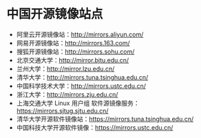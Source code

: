 # 中国开源镜像站点

- 阿里云开源镜像站：<http://mirrors.aliyun.com/>
- 网易开源镜像站：<http://mirrors.163.com/>
- 搜狐开源镜像站：<http://mirrors.sohu.com/>
- 北京交通大学：<http://mirror.bjtu.edu.cn/>
- 兰州大学：<http://mirror.lzu.edu.cn/>
- 清华大学：<http://mirrors.tuna.tsinghua.edu.cn/>
- 中国科学技术大学：<http://mirrors.ustc.edu.cn/>
- 浙江大学：<http://mirrors.zju.edu.cn/>
- 上海交通大学 Linux 用户组 软件源镜像服务：<https://mirrors.sjtug.sjtu.edu.cn/>
- 清华大学开源软件镜像站：<https://mirrors.tuna.tsinghua.edu.cn/>
- 中国科技大学开源软件镜像：<https://mirrors.ustc.edu.cn/>
